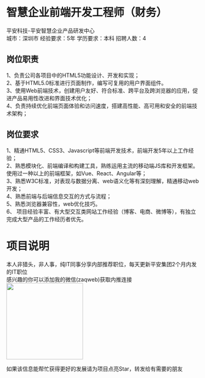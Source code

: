 # 智慧企业前端开发工程师（财务）
平安科技-平安智慧企业产品研发中心  
城市：深圳市 经验要求：5年 学历要求：本科  招聘人数：4

## 岗位职责
1、负责公司各项目中的HTML5功能设计、开发和实现；   
2、基于HTML5.0标准进行页面制作，编写可复用的用户界面组件。   
3、使用Web前端技术，创建用户友好、符合标准、跨平台及跨浏览器的应用，促进产品易用性改进和界面技术优化；   
4、负责持续优化前端页面体验和访问速度，搭建高性能、高可用和安全的前端技术架构；

## 岗位要求
1、精通HTML5、CSS3、Javascript等前端开发技术，前端开发5年以上工作经验；   
2、熟悉模块化、前端编译和构建工具，熟练运用主流的移动端JS库和开发框架。使用过一种以上的前端框架，如Vue、React、Angular等；   
3、熟悉W3C标准，对表现与数据分离、web语义化等有深刻理解，精通移动web开发；   
4、熟悉前端与后端信息交互的方式与流程；   
5、熟悉浏览器兼容性，web优化技巧。   
6、 项目经验丰富、有大型交互类网站工作经验（博客、电商、微博等），有独立完成大型产品的工作经历者优先。

# 项目说明

本人非猎头，非人事，纯IT同事分享内部推荐职位，每天更新平安集团2个月内发的IT职位  
感兴趣的你可以添加我的微信(zaqweb)获取内推连接  
<img src="https://github.com/zaqweb/PA-IT-JOBS/blob/master/WechatICode.jpeg"  height="200" width="200">

如果该信息能帮忙获得更好的发展请为项目点亮Star，转发给有需要的朋友




